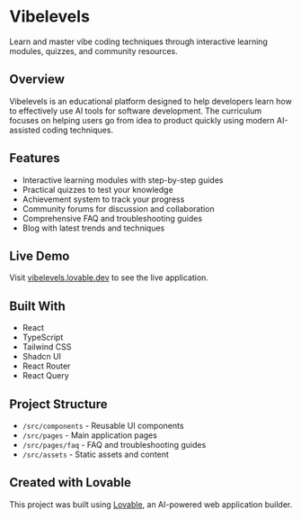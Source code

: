 
# Vibelevels

Learn and master vibe coding techniques through interactive learning modules, quizzes, and community resources.

## Overview

Vibelevels is an educational platform designed to help developers learn how to effectively use AI tools for software development. The curriculum focuses on helping users go from idea to product quickly using modern AI-assisted coding techniques.

## Features

- Interactive learning modules with step-by-step guides
- Practical quizzes to test your knowledge
- Achievement system to track your progress
- Community forums for discussion and collaboration
- Comprehensive FAQ and troubleshooting guides
- Blog with latest trends and techniques

## Live Demo

Visit [vibelevels.lovable.dev](https://vibelevels.lovable.dev) to see the live application.

## Built With

- React 
- TypeScript
- Tailwind CSS
- Shadcn UI
- React Router
- React Query

## Project Structure

- `/src/components` - Reusable UI components
- `/src/pages` - Main application pages
- `/src/pages/faq` - FAQ and troubleshooting guides
- `/src/assets` - Static assets and content

## Created with Lovable

This project was built using [Lovable](https://lovable.dev), an AI-powered web application builder.

